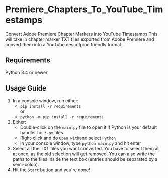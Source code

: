 # Premiere_Chapters_To_YouTube_Timestamps
Convert Adobe Premiere Chapter Markers into YouTube Timestamps
This will take in chapter marker TXT files exported from Adobe Premiere and convert them into a YouTube descritpion friendly format.

## Requirements
Python 3.4 or newer

## Usage Guide
1. In a console window, run either:<br>
    - `pip install -r requirements`<br>
or<br>
    - `python -m pip install -r requirements`
2. Either:<br>
    - Double-click on the `main.py` file to open it if Python is your default handler for `*.py` files
    - Right-click and do `Open with`and select `Python`
    - In your console window, type `python main.py` and hit enter
3. Select all the TXT files you want converted. You have to select them all at once, as the old selection will get removed. You can also write the paths to the files inside the text box (entries should be separated by a semi-colon).
4. Hit the `Start` button and you're done!